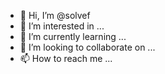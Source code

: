 - 👋 Hi, I’m @solvef
- 👀 I’m interested in ...
- 🌱 I’m currently learning ...
- 💞️ I’m looking to collaborate on ...
- 📫 How to reach me ...

<!---
solvef/solvef is a ✨ special ✨ repository because its `README.md` (this file) appears on your GitHub profile.
You can click the Preview link to take a look at your changes.
--->
